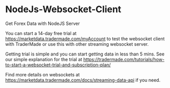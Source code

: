 # NodeJs-Websocket-Client
Get Forex Data with NodeJS Server

You can start a 14-day free trial at https://marketdata.tradermade.com/myAccount to test the websocket client with TraderMade or use this with other streaming websocket server.

Getting trial is simple and you can start getting data in less than 5 mins. See our simple explanation for the trial at https://tradermade.com/tutorials/how-to-start-a-websocket-trial-and-subscription-plan/

Find more details on websockets at https://marketdata.tradermade.com/docs/streaming-data-api if you need.

